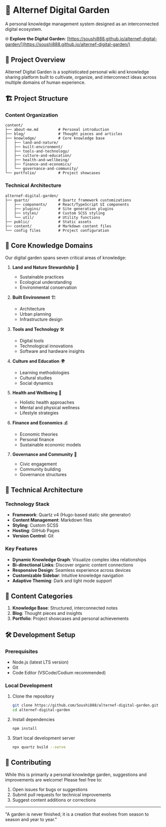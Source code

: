 # 🌿 Alternef Digital Garden

A personal knowledge management system designed as an interconnected digital ecosystem.

🌐 **Explore the Digital Garden**: [https://soushi888.github.io/alternef-digital-garden/](https://soushi888.github.io/alternef-digital-garden/)

## 🌳 Project Overview

Alternef Digital Garden is a sophisticated personal wiki and knowledge sharing platform built to cultivate, organize, and interconnect ideas across multiple domains of human experience.

## 🏗️ Project Structure

### Content Organization

``` text
content/
├── about-me.md         # Personal introduction
├── blog/               # Thought pieces and articles
├── knowledge/          # Core knowledge base
│   ├── land-and-nature/
│   ├── built-environment/
│   ├── tools-and-technology/
│   ├── culture-and-education/
│   ├── health-and-wellbeing/
│   ├── finance-and-economics/
│   └── governance-and-community/
└── portfolio/          # Project showcases
```

### Technical Architecture

``` text
alternef-digital-garden/
├── quartz/             # Quartz framework customizations
│   ├── components/     # React/TypeScript UI components
│   ├── plugins/        # Site generation plugins
│   ├── styles/         # Custom SCSS styling
│   └── util/           # Utility functions
├── public/             # Static assets
├── content/            # Markdown content files
└── config files        # Project configuration
```

## 🌱 Core Knowledge Domains

Our digital garden spans seven critical areas of knowledge:

1. **Land and Nature Stewardship** 🌾
   - Sustainable practices
   - Ecological understanding
   - Environmental conservation

2. **Built Environment** 🏗️
   - Architecture
   - Urban planning
   - Infrastructure design

3. **Tools and Technology** 🛠️
   - Digital tools
   - Technological innovations
   - Software and hardware insights

4. **Culture and Education** 🌍
   - Learning methodologies
   - Cultural studies
   - Social dynamics

5. **Health and Wellbeing** 🌈
   - Holistic health approaches
   - Mental and physical wellness
   - Lifestyle strategies

6. **Finance and Economics** 💰
   - Economic theories
   - Personal finance
   - Sustainable economic models

7. **Governance and Community** 🤝
   - Civic engagement
   - Community building
   - Governance structures

## 🚀 Technical Architecture

### Technology Stack

- **Framework**: Quartz v4 (Hugo-based static site generator)
- **Content Management**: Markdown files
- **Styling**: Custom SCSS
- **Hosting**: GitHub Pages
- **Version Control**: Git

### Key Features

- **Dynamic Knowledge Graph**: Visualize complex idea relationships
- **Bi-directional Links**: Discover organic content connections
- **Responsive Design**: Seamless experience across devices
- **Customizable Sidebar**: Intuitive knowledge navigation
- **Adaptive Theming**: Dark and light mode support

## 📖 Content Categories

1. **Knowledge Base**: Structured, interconnected notes
2. **Blog**: Thought pieces and insights
3. **Portfolio**: Project showcases and personal achievements

## 🛠️ Development Setup

### Prerequisites

- Node.js (latest LTS version)
- Git
- Code Editor (VSCode/Codium recommended)

### Local Development

1. Clone the repository

   ```bash
   git clone https://github.com/Soushi888/alternef-digital-garden.git
   cd alternef-digital-garden
   ```

2. Install dependencies

   ```bash
   npm install
   ```

3. Start local development server

   ```bash
   npx quartz build --serve
   ```

## 🤝 Contributing

While this is primarily a personal knowledge garden, suggestions and improvements are welcome! Please feel free to:

1. Open issues for bugs or suggestions
2. Submit pull requests for technical improvements
3. Suggest content additions or corrections

---

"A garden is never finished; it is a creation that evolves from season to season and year to year."
